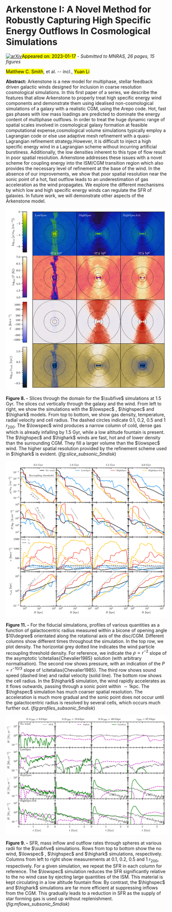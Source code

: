 <div class="macros" style="visibility:hidden;">
$\newcommand{\ensuremath}{}$
$\newcommand{\xspace}{}$
$\newcommand{\object}[1]{\texttt{#1}}$
$\newcommand{\farcs}{{.}''}$
$\newcommand{\farcm}{{.}'}$
$\newcommand{\arcsec}{''}$
$\newcommand{\arcmin}{'}$
$\newcommand{\ion}[2]{#1#2}$
$\newcommand{\textsc}[1]{\textrm{#1}}$
$\newcommand{\hl}[1]{\textrm{#1}}$
$\newcommand{\kms}{\mathrm{km s^{-1}}}$
$\newcommand{\Msun}{\mathrm{M_\odot}}$
$\newcommand{\lowspec}{\textit{LowSpec}}$
$\newcommand{\highspec}{\textit{HighSpec}}$
$\newcommand{\highark}{\textit{HighSpecArk}}$
$\newcommand{\medark}{\textit{MedSpecArk}}$
$\newcommand{\subfive}{fiducial}$
$\newcommand{\thebibliography}{\DeclareRobustCommand{\VAN}[3]{##3}\VANthebibliography}$</div>

<div class="macros" style="visibility:hidden;">
$\newcommand{\ensuremath}{}$
$\newcommand{\xspace}{}$
$\newcommand{\object}[1]{\texttt{#1}}$
$\newcommand{\farcs}{{.}''}$
$\newcommand{\farcm}{{.}'}$
$\newcommand{\arcsec}{''}$
$\newcommand{\arcmin}{'}$
$\newcommand{\ion}[2]{#1#2}$
$\newcommand{\textsc}[1]{\textrm{#1}}$
$\newcommand{\hl}[1]{\textrm{#1}}$
$\newcommand{\kms}{\mathrm{km s^{-1}}}$
$\newcommand{\Msun}{\mathrm{M_\odot}}$
$\newcommand{\lowspec}{\textit{LowSpec}}$
$\newcommand{\highspec}{\textit{HighSpec}}$
$\newcommand{\highark}{\textit{HighSpecArk}}$
$\newcommand{\medark}{\textit{MedSpecArk}}$
$\newcommand{\subfive}{fiducial}$
$\newcommand{\thebibliography}{\DeclareRobustCommand{\VAN}[3]{##3}\VANthebibliography}$</div>



<div id="title">

# Arkenstone I: A Novel Method for Robustly Capturing High Specific Energy Outflows In Cosmological Simulations

</div>
<div id="comments">

[![arXiv](https://img.shields.io/badge/arXiv-2301.07116-b31b1b.svg)](https://arxiv.org/abs/2301.07116)<mark>Appeared on: 2023-01-17</mark> - _Submitted to MNRAS, 26 pages, 15 figures_

</div>
<div id="authors">

<mark><mark>Matthew C. Smith</mark></mark>, et al. -- incl., <mark><mark>Yuan Li</mark></mark>

</div>
<div id="abstract">

**Abstract:** Arkenstone is a new model for multiphase, stellar feedback driven galactic winds designed for inclusion in coarse resolution cosmological simulations. In this first paper of a series, we describe the features that allow Arkenstone to properly treat high specific energy wind components and demonstrate them using idealised non-cosmological simulations of a galaxy with a realistic CGM, using the Arepo code. Hot, fast gas phases with low mass loadings are predicted to dominate the energy content of multiphase outflows. In order to treat the huge dynamic range of spatial scales involved in cosmological galaxy formation at feasible computational expense,cosmological volume simulations typically employ a Lagrangian code or else use adaptive mesh refinement with a quasi-Lagrangian refinement strategy.However, it is difficult to inject a high specific energy wind in a Lagrangian scheme without incurring artificial burstiness. Additionally, the low densities inherent to this type of flow result in poor spatial resolution. Arkenstone addresses these issues with a novel scheme for coupling energy into the ISM/CGM transition region which also provides the necessary level of refinement at the base of the wind. In the absence of our improvements, we show that poor spatial resolution near the sonic point of a hot, fast outflow leads to an underestimation of gas acceleration as the wind propagates. We explore the different mechanisms by which low and high specific energy winds can regulate the SFR of galaxies. In future work, we will demonstrate other aspects of the Arkenstone model.

</div>

<div id="div_fig1">

<img src="tmp_2301.07116/./figs/slice_with_rcell_subsonic_5mdisk_300.png" alt="Fig8" width="100%"/>

**Figure 8. -** Slices through the domain for the $\subfive$  simulations at 1.5 Gyr.
The slices cut vertically through the galaxy and the wind. From left to right,
we show the simulations with the $\lowspec$ , $\highspec$  and $\highark$  models.
From top to bottom, we show gas density, temperature, radial velocity
and cell radius. The dashed circles indicate 0.1, 0.2, 0.5 and 1 $r_{200}$.
The $\lowspec$  wind produces a narrow column of cold, dense gas which is
already infalling by 1.5 Gyr, while a low altitude fountain is present.
The $\highspec$  and $\highark$  winds are fast, hot and of lower density
than the surrounding CGM. They fill a larger volume than the $\lowspec$ 
wind. The higher spatial resolution provided by the refinement scheme used
in $\highark$  is evident. (*fig:slice_subsonic_5mdisk*)

</div>
<div id="div_fig2">

<img src="tmp_2301.07116/./figs/profiles_subsonic_5mdisk_more_quants.png" alt="Fig11" width="100%"/>

**Figure 11. -** For the fiducial simulations,
profiles of various quantities as a function of galactocentric radius
measured within a bicone of opening angle $10\degree$ orientated along
the rotational axis of the disc/CGM. Different columns show different
times throughout the simulation. In the top row, we plot density.
The horizontal grey dotted line indicates the wind particle recoupling threshold
density. For reference, we indicate the $\rho \propto r^{-2}$ slope of the
asymptotic
\citetalias{Chevalier1985} solution (with arbitrary normalisation).
The second row shows pressure, with an indication of the $P \propto r^{-10/3}$
slope of \citetalias{Chevalier1985}.
The third row shows sound speed (dashed line) and radial
velocity (solid line).
The bottom row shows the cell radius.
In the $\highark$  simulation, the wind rapidly accelerates as it flows outwards,
passing through a sonic point within $\sim 1 \mathrm{kpc}$. The $\highspec$  simulation
has much coarser spatial resolution. The acceleration is much more gradual and the
sonic point does not occur until the galactocentric radius is resolved by several cells,
which occurs much further out.
 (*fig:profiles_subsonic_5mdisk*)

</div>
<div id="div_fig3">

<img src="tmp_2301.07116/./figs/mflows_subsonic_5mdisk_with_nowind.png" alt="Fig9" width="100%"/>

**Figure 9. -** SFR, mass inflow and outflow rates through spheres
at various radii for the $\subfive$  simulations. Rows from top to bottom
show the no wind, $\lowspec$ , $\highspec$  and $\highark$  simulations,
respectively.
Columns from left to right show measurements at 0.1, 0.2, 0.5 and
1 $r_{200}$, respectively. For a given simulation, we repeat the
SFR in each column for reference. The $\lowspec$  simulation
reduces the SFR significantly relative to the no wind case by
ejecting large quantities of the ISM. This material is kept circulating
in a low altitude fountain flow. By contrast, the $\highspec$  and $\highark$ 
simulations are far more efficient at suppressing inflows from the CGM. This
gradually leads to a reduction in SFR as the supply of star forming gas is
used up without replenishment. (*fig:mflows_subsonic_5mdisk*)

</div>